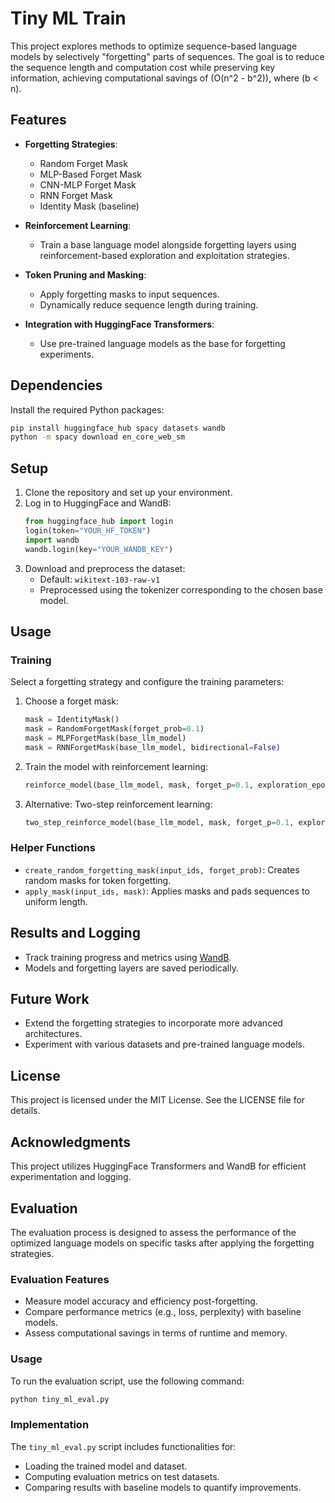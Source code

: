 
# Tiny ML Train

This project explores methods to optimize sequence-based language models by selectively "forgetting" parts of sequences. The goal is to reduce the sequence length and computation cost while preserving key information, achieving computational savings of \(O(n^2 - b^2)\), where \(b < n\).

## Features

- **Forgetting Strategies**: 
  - Random Forget Mask
  - MLP-Based Forget Mask
  - CNN-MLP Forget Mask
  - RNN Forget Mask
  - Identity Mask (baseline)

- **Reinforcement Learning**: 
  - Train a base language model alongside forgetting layers using reinforcement-based exploration and exploitation strategies.

- **Token Pruning and Masking**: 
  - Apply forgetting masks to input sequences.
  - Dynamically reduce sequence length during training.

- **Integration with HuggingFace Transformers**:
  - Use pre-trained language models as the base for forgetting experiments.

## Dependencies

Install the required Python packages:

```bash
pip install huggingface_hub spacy datasets wandb
python -m spacy download en_core_web_sm
```

## Setup

1. Clone the repository and set up your environment.
2. Log in to HuggingFace and WandB:
   ```python
   from huggingface_hub import login
   login(token="YOUR_HF_TOKEN")
   import wandb
   wandb.login(key="YOUR_WANDB_KEY")
   ```
3. Download and preprocess the dataset:
   - Default: `wikitext-103-raw-v1`
   - Preprocessed using the tokenizer corresponding to the chosen base model.

## Usage

### Training

Select a forgetting strategy and configure the training parameters:

1. Choose a forget mask:
   ```python
   mask = IdentityMask()
   mask = RandomForgetMask(forget_prob=0.1)
   mask = MLPForgetMask(base_llm_model)
   mask = RNNForgetMask(base_llm_model, bidirectional=False)
   ```

2. Train the model with reinforcement learning:
   ```python
   reinforce_model(base_llm_model, mask, forget_p=0.1, exploration_epochs=[0.75, 0.5, 0.25, 0], ...)
   ```

3. Alternative: Two-step reinforcement learning:
   ```python
   two_step_reinforce_model(base_llm_model, mask, forget_p=0.1, exploration_epochs=[True, False, ...], ...)
   ```

### Helper Functions

- `create_random_forgetting_mask(input_ids, forget_prob)`: Creates random masks for token forgetting.
- `apply_mask(input_ids, mask)`: Applies masks and pads sequences to uniform length.

## Results and Logging

- Track training progress and metrics using [WandB](https://wandb.ai/).
- Models and forgetting layers are saved periodically.

## Future Work

- Extend the forgetting strategies to incorporate more advanced architectures.
- Experiment with various datasets and pre-trained language models.

## License

This project is licensed under the MIT License. See the LICENSE file for details.

## Acknowledgments

This project utilizes HuggingFace Transformers and WandB for efficient experimentation and logging.

## Evaluation

The evaluation process is designed to assess the performance of the optimized language models on specific tasks after applying the forgetting strategies.

### Evaluation Features
- Measure model accuracy and efficiency post-forgetting.
- Compare performance metrics (e.g., loss, perplexity) with baseline models.
- Assess computational savings in terms of runtime and memory.

### Usage

To run the evaluation script, use the following command:

```bash
python tiny_ml_eval.py
```

### Implementation
The `tiny_ml_eval.py` script includes functionalities for:
- Loading the trained model and dataset.
- Computing evaluation metrics on test datasets.
- Comparing results with baseline models to quantify improvements.
